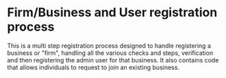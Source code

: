 # Firm/Business and User registration process

This is a multi step registration process designed to handle registering a business or "firm", handling all the various checks and steps, verification and then registering the admin user for that business. It also contains code that allows individuals to request to join an existing business.
